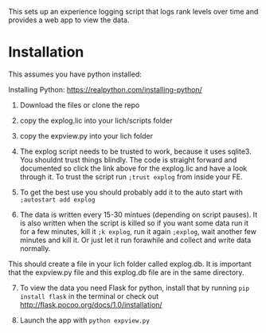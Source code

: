This sets up an experience logging script that logs rank levels over time and provides a web app to view the data.


# Installation

This assumes you have python installed:

Installing Python: https://realpython.com/installing-python/

1. Download the files or clone the repo

2. copy the explog.lic into your lich/scripts folder

3. copy the expview.py into your lich folder

4. The explog script needs to be trusted to work, because it uses sqlite3. You shouldnt trust things blindly. The code is straight forward and documented so click the link above for the explog.lic and have a look through it. To trust the script run ```;trust explog``` from inside your FE.
5. To get the best use you should probably add it to the auto start with ```;autostart add explog```

6. The data is written every 15-30 mintues (depending on script pauses). It is also written when the script is killed so if you want some data run it for a few minutes, kill it ```;k explog```, run it again ```;explog```,  wait another few minutes and kill it. Or just let it run forawhile and collect and write data normally.

This should create a file in your lich folder called explog.db. It is important that the expview.py file and this explog.db file are in the same directory.

7. To view the data you need Flask for python, install that by running ```pip install flask``` in the terminal or check out http://flask.pocoo.org/docs/1.0/installation/

8. Launch the app with ```python expview.py```




